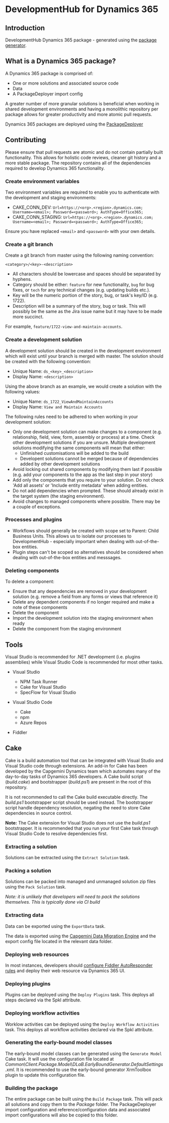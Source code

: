 # DevelopmentHub for Dynamics 365

## Introduction

DevelopmentHub Dynamics 365 package - generated using the [package generator](https://capgeminiuk.visualstudio.com/Capgemini%20Reusable%20IP/_git/generator-cdspackage).

## What is a Dynamics 365 package?

A Dynamics 365 package is comprised of:

- One or more solutions and associated source code
- Data
- A PackageDeployer import config

A greater number of more granular solutions is beneficial when working in shared development environments and having a monolithic repository per package allows for greater productivity and more atomic pull requests.

Dynamics 365 packages are deployed using the [PackageDeployer](https://docs.microsoft.com/en-us/dynamics365/customer-engagement/admin/deploy-packages-using-package-deployer-windows-powershell)

## Contributing

Please ensure that pull requests are atomic and do not contain partially built functionality. This allows for holistic code reviews, cleaner git history and a more stable package. The repository contains all of the dependencies required to develop Dynamics 365 functionality.

### Create environment variables

Two environment variables are required to enable you to authenticate with the development and staging environments:

- CAKE_CONN_DEV: `Url=https://<org>.<region>.dynamics.com; Username=<email>; Password=<password>; AuthType=Office365;`
- CAKE_CONN_STAGING: `Url=https://<org>.<region>.dynamics.com; Username=<email>; Password=<password>; AuthType=Office365;`

Ensure you have replaced `<email>` and `<password>` with your own details.

### Create a git branch

Create a git branch from master using the following naming convention:

`<category>/<key>-<description>`

- All characters should be lowercase and spaces should be separated by hyphens.
- Category should be either: `feature` for new functionality, `bug` for bug fixes, or `tech` for any technical changes (e.g. updating builds etc.).
- Key will be the numeric portion of the story, bug, or task's key/ID (e.g. 1722).
- Description will be a summary of the story, bug or task. This will possibly be the same as the Jira issue name but it may have to be made more succinct.

For example, `feature/1722-view-and-maintain-accounts`.

### Create a development solution

A development solution should be created in the development environment which will exist until your branch is merged with master. The solution should be created with the following convention:

- Unique Name: `ds_<key>_<description>`
- Display Name: `<description>`

Using the above branch as an example, we would create a solution with the following values:

- Unique Name: `ds_1722_ViewAndMaintainAccounts`
- Display Name: `View and Maintain Accounts`

The following rules need to be adhered to when working in your development solution:

- Only one development solution can make changes to a component (e.g. relationship, field, view, form, assembly or process) at a time. Check other development solutions if you are unsure. Multiple development solutions modifying the same components will mean that either:
  - Unfinished customisations will be added to the build
  - Developent solutions cannot be merged because of dependencies added by other development solutions
- Avoid locking out shared components by modifying them last if possible (e.g. add your components to the app as the last step in your story)
- Add only the components that you require to your solution. Do not check 'Add all assets' or 'Include entity metadata' when adding entities.
- Do not add dependencies when prompted. These should already exist in the target system (the staging environment).
- Avoid changes to managed components where possible. There may be a couple of exceptions.

### Processes and plugins

- Workflows should generally be created with scope set to Parent: Child Business Units. This allows us to isolate our processes to DevelopmentHub - especially important when dealing with out-of-the-box entities.
- Plugin steps can't be scoped so alternatives should be considered when dealing with out-of-the-box entities and messsages.

### Deleting components

To delete a component:

- Ensure that any dependencies are removed in your development solution (e.g. remove a field from any forms or views that reference it)
- Delete any dependent components if no longer required and make a note of these components
- Delete the component
- Import the development solution into the staging environment when ready
- Delete the component from the staging environment

## Tools

Visual Studio is recommended for .NET development (i.e. plugins assemblies) while Visual Studio Code is recommended for most other tasks.

- Visual Studio

  - NPM Task Runner
  - Cake for Visual Studio
  - SpecFlow for Visual Studio

- Visual Studio Code

  - Cake
  - npm
  - Azure Repos

- Fiddler

## Cake

Cake is a build automation tool that can be integrated with Visual Studio and Visual Studio code through extensions. An add-in for Cake has been developed by the Capgemini Dynamics team which automates many of the day-to-day tasks of Dynamics 365 developers. A Cake build script (_build.cake_) and bootstrapper (_build.ps1_) are present in the root of this repository.

It is not recommended to call the Cake build executable directly. The _build.ps1_ bootstrapper script should be used instead. The bootstrapper script handle dependency resolution, negating the need to store Cake dependencies in source control.

**Note:** The Cake extension for Visual Studio does not use the _build.ps1_ bootstrapper. It is recommended that you run your first Cake task through Visual Studio Code to resolve dependencies first.

### Extracting a solution

Solutions can be extracted using the `Extract Solution` task.

### Packing a solution

Solutions can be packed into managed and unmanaged solution zip files using the `Pack Solution` task.

_Note: it is unlikely that developers will need to pack the solutions themselves. This is typically done via CI build_

### Extracting data

Data can be exported using the `ExportData` task.

The data is exported using the [Capgemini Data Migration Engine](https://capgeminiuk.visualstudio.com/Capgemini%20Reusable%20IP/_git/Capgemini.Xrm.DataMigration) and the export config file located in the relevant data folder.

### Deploying web resources

In most instances, developers should [configure Fiddler AutoResponder rules](https://docs.microsoft.com/en-us/dynamics365/customer-engagement/developer/streamline-javascript-development-fiddler-autoresponder) and deploy their web resource via Dynamics 365 UI.

### Deploying plugins

Plugins can be deployed using the `Deploy Plugins` task. This deploys all steps declared via the Spkl attribute.

### Deploying workflow activities

Worklow activities can be deployed using the `Deploy Workflow Activities` task. This deploys all workflow activities declared via the Spkl attribute.

### Generating the early-bound model classes

The early-bound model classes can be generated using the `Generate Model` Cake task. It will use the configuration file located at _Common\Client.Package.Model\DLaB.EarlyBoundGenerator.DefaultSettings.xml_. It is recommended to use the early-bound generator XrmToolbox plugin to update this configuration file.

### Building the package

The entire package can be built using the `Build Package` task. This will pack all solutions and copy them to the _Package_ folder. The PackageDeployer import configuration and reference/configuration data and associated import configurations will also be copied to this folder.
